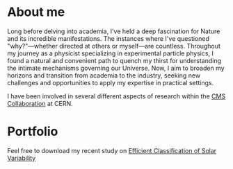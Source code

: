 # About me

Long before delving into academia, I've held a deep fascination for Nature and its incredible manifestations. The instances where I've questioned "why?"—whether directed at others or myself—are countless. Throughout my journey as a physicist specializing in experimental particle physics, I found a natural and convenient path to quench my thirst for understanding the intimate mechanisms governing our Universe. Now, I aim to broaden my horizons and transition from academia to the industry, seeking new challenges and opportunities to apply my expertise in practical settings.

I have been involved in several different aspects of research within the [CMS Collaboration](https://cms.cern/) at CERN. 

# Portfolio

Feel free to download my recent study on [Efficient Classification of Solar Variability](assets/OSMER_data_classification.pdf)
